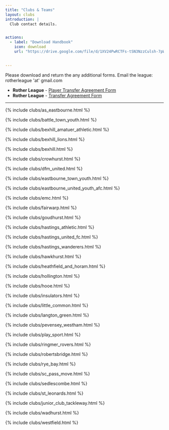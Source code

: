 ```yaml
---
title: "Clubs & Teams"
layout: clubs
introduction: |
  Club contact details.


actions:
  - label: "Download Handbook"
    icon: download
    url: "https://drive.google.com/file/d/1XV24PwRCTFs-tSN3NzzCulsh-7pW5PdK/view?usp=sharing"
     

---
```


Please download and return the any additional forms. Email the league: rotherleague 'at' gmail.com


* **Rother League** - [Player Transfer Agreement Form](https://drive.google.com/file/d/1WQpPZ6XpOzpBA7OOJ5cFL-3AsP7IIkIq/view?usp=sharing)
* **Rother League** - [Transfer Agreement Form](https://drive.google.com/file/d/1WQpPZ6XpOzpBA7OOJ5cFL-3AsP7IIkIq/view?usp=sharing)

<hr>


<!--AS Eastbourne -->
{% include clubs/as_eastbourne.html %}

<!--Battle Town FC CIC Youth -->
{% include clubs/battle_town_youth.html %}

<!--Bexhill Amateur Athletic Football Club -->
{% include clubs/bexhill_amatuer_athletic.html %}

<!--BEXHILL LIONS -->
{% include clubs/bexhill_lions.html %}

<!--BEXHILL UTD	 -->
{% include clubs/bexhill.html %}

<!--Crowhurst FC -->
{% include clubs/crowhurst.html %}

<!--DFM United FC -->
{% include clubs/dfm_united.html %}

<!--Eastbourne Town Youth -->
{% include clubs/eastbourne_town_youth.html %}

<!--Eastbourne United Youth AFC -->
{% include clubs/eastbourne_united_youth_afc.html %}

<!--EMC -->
{% include clubs/emc.html %}

<!--Fairwarp FC -->
{% include clubs/fairwarp.html %}

<!--Goudhurst Dynamos -->
{% include clubs/goudhurst.html %}

<!--Hastings Athletic FC -->
{% include clubs/hastings_athletic.html %}

<!--Hastings United -->
{% include clubs/hastings_united_fc.html %}

<!--Hastings Wanderers -->
{% include clubs/hastings_wanderers.html %}

<!--Hawkhurst United -->
{% include clubs/hawkhurst.html %}

<!--Heathfield & Horam FC -->
{% include clubs/heathfield_and_horam.html %}

<!--Hollington United -->
{% include clubs/hollington.html %}

<!--Hooe FC -->
{% include clubs/hooe.html %}

<!--Insulators FC -->
{% include clubs/insulators.html %}

<!--Little Common -->
{% include clubs/little_common.html %}

<!--Laugton Green -->
{% include clubs/langton_green.html %}

<!--Pevensey & Westham JFC -->
{% include clubs/pevensey_westham.html %}

<!--Play Sport FC -->
{% include clubs/play_sport.html %}

<!--Ringmer Rovers Junior Football Club -->
{% include clubs/ringmer_rovers.html %}

<!--Robertsbridge United Juniors Football Club -->
{% include clubs/robertsbridge.html %}

<!--Rye Bay FC -->
{% include clubs/rye_bay.html %}

<!--S.C Pass+Move -->
{% include clubs/sc_pass_move.html %}

<!--Sedlescombe Rangers Football Club -->
{% include clubs/sedlescombe.html %}

<!--St Leonards FC -->
{% include clubs/st_leonards.html %}

<!--The Junior Club Tackleway FC -->
{% include clubs/junior_club_tackleway.html %}

<!--Wadhurst United Junior FC -->
{% include clubs/wadhurst.html %}

<!--Westfield Youth FC -->
{% include clubs/westfield.html %}


